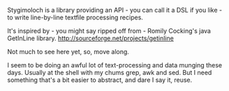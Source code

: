 Stygimoloch is a library providing an API - you can call it a DSL if you like - to write line-by-line textfile processing recipes.

It's inspired by - you might say ripped off from - Romily Cocking's java GetInLine library. http://sourceforge.net/projects/getinline

Not much to see here yet, so, move along.

I seem to be doing an awful lot of text-processing and data munging these days. Usually at the shell with my chums grep, awk and sed. But I need something that's a bit easier to abstract, and dare I say it, reuse.